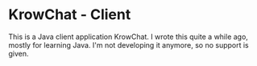 # KrowChat - Client #

This is a Java client application KrowChat. I wrote this quite a while ago, mostly for learning Java. 
I'm not developing it anymore, so no support is given.